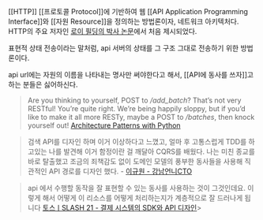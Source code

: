 [[HTTP]] [[프로토콜 Protocol]]에 기반하여 웹 [[API Application Programming Interface]]와 [[자원 Resource]]을 정의하는 방법론이자, 네트워크 아키텍처다. HTTP의 주요 저자인 [로이 필딩의 박사 논문](https://www.ics.uci.edu/~fielding/pubs/dissertation/rest_arch_style.htm)에서 처음 제시되었다.

표현적 상태 전송이라는 말처럼, api 서버의 상태를 그 구조 그대로 전송하기 위한 방법론이다.

api url에는 자원의 이름을 나타내는 명사만 써야한다고 해서, [[API에 동사를 쓰자]]고 하는 분들은 싫어하신다.

> Are you thinking to yourself, POST to _/add_batch_? That’s not very RESTful! You’re quite right. We’re being happily sloppy, but if you’d like to make it all more RESTy, maybe a POST to _/batches_, then knock yourself out!
> [Architecture Patterns with Python](https://www.cosmicpython.com/book/chapter_05_high_gear_low_gear.html#_carrying_the_improvement_through_to_the_e2e_tests)

> 검색 API를 디자인 하며 이거 이상하다고 느꼈고, 얼마 후 고통스럽게 TDD를 하고있는 나를 발견해 이거 함정이란 걸 깨달아 CQRS를 배웠다. 나는 미친 종교를 바로 탈출했고 조금의 죄책감도 없이 도메인 모델의 풍부한 동사들을 사용해 직관적인 API 경로를 디자인 했다. - [이규원 - 강남언니CTO](https://twitter.com/gyuwon_yi/status/1387765460691832835)

> api 에서 수행할 동작을 잘 표현할 수 있는 동사를 사용하는 것이 그것인데요. 이렇게 해서 어떻게 이 리소스를 어떻게 처리하는지가 계층적으로 잘 드러나게 됩니다
> [토스ㅣSLASH 21 - 결제 시스템의 SDK와 API 디자인](https://youtu.be/E4_0WWqmF3M?t=565)> [](https://youtu.be/E4_0WWqmF3M?t=565)